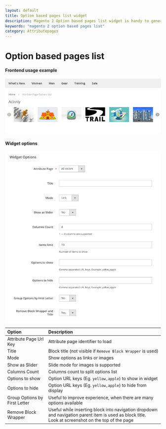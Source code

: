 ```yaml
---
layout: default
title: Option based pages list widget
description: Magento 2 Option based pages list widget is handy to generate Brands and similar menu's
keywords: "magento 2 option based pages list"
category: Attributepages
---
```


# Option based pages list

#### Frontend usage example

![Options slider](/images/m2/attributepages/widgets-and-blocks/attribute_options_list_widget.png)

#### Widget options

![Widget form](/images/m2/attributepages/widgets-and-blocks/attribute_options_list.png)

Option | Description
:------|:-----------
Attribute Page Url Key | Attribute page identifier to load
Title | Block title (not visible if `Remove Block Wrapper` is used)
Mode | Show options as links or images
Show as Slider | Slide mode for images is supported
Columns Count | Columns count to split options list
Options to show | Option URL keys (Eg. `yellow,apple`) to show in widget
Options to hide | Option URL keys (Eg. `yellow,apple`) to hide from display
Group Options by First Letter | Useful to improve experience, when there are many options available
Remove Block Wrapper | Useful while inserting block into navigation dropdown and navigation parent item is used as block title.<br/> Look at screenshot on the top of the page
